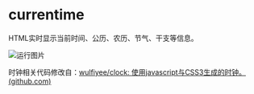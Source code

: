 # currentime
HTML实时显示当前时间、公历、农历、节气、干支等信息。

![运行图片](https://oss.iheng.top/img/202210080913029.png)

时钟相关代码修改自：[wulfiyee/clock: 使用javascript与CSS3生成的时钟。 (github.com)](https://github.com/wulfiyee/clock)
